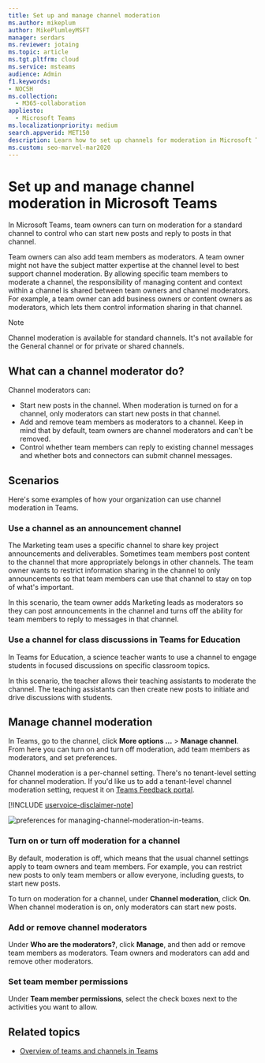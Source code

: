```yaml
---
title: Set up and manage channel moderation
ms.author: mikeplum
author: MikePlumleyMSFT
manager: serdars
ms.reviewer: jotaing
ms.topic: article
ms.tgt.pltfrm: cloud
ms.service: msteams
audience: Admin
f1.keywords:
- NOCSH
ms.collection: 
  - M365-collaboration
appliesto: 
  - Microsoft Teams
ms.localizationpriority: medium
search.appverid: MET150
description: Learn how to set up channels for moderation in Microsoft Teams, including how to add team members as channel moderators.
ms.custom: seo-marvel-mar2020
---
```


# Set up and manage channel moderation in Microsoft Teams

In Microsoft Teams, team owners can turn on moderation for a standard channel to control who can start new posts and reply to posts in that channel.

Team owners can also add team members as moderators. A team owner might not have the subject matter expertise at the channel level to best support channel moderation. By allowing specific team members to moderate a channel, the responsibility of managing content and context within a channel is shared between team owners and channel moderators. For example, a team owner can add business owners or content owners as moderators, which lets them control information sharing in that channel.

> [!NOTE]
> Channel moderation is available for standard channels. It's not available for the General channel or for private or shared channels.

## What can a channel moderator do?

Channel moderators can:

- Start new posts in the channel. When moderation is turned on for a channel, only moderators can start new posts in that channel.
- Add and remove team members as moderators to a channel. Keep in mind that by default, team owners are channel moderators and can't be removed.
- Control whether team members can reply to existing channel messages and whether bots and connectors can submit channel messages.

## Scenarios

Here's some examples of how your organization can use channel moderation in Teams.

### Use a channel as an announcement channel

The Marketing team uses a specific channel to share key project announcements and deliverables. Sometimes team members post content to the channel that more appropriately belongs in other channels. The team owner wants to restrict information sharing in the channel to only announcements so that team members can use that channel to stay on top of what's important.

In this scenario, the team owner adds Marketing leads as moderators so they can post announcements in the channel and turns off the ability for team members to reply to messages in that channel.

### Use a channel for class discussions in Teams for Education

In Teams for Education, a science teacher wants to use a channel to engage students in focused discussions on specific classroom topics.

In this scenario, the teacher allows their teaching assistants to moderate the channel. The teaching assistants can then create new posts to initiate and drive discussions with students.

## Manage channel moderation

In Teams, go to the channel, click **More options ...** > **Manage channel**. From here you can turn on and turn off moderation, add team members as moderators, and set preferences.

Channel moderation is a per-channel setting. There's no tenant-level setting for channel moderation. If you'd like us to add a tenant-level channel moderation setting, request it on [Teams Feedback portal](https://feedbackportal.microsoft.com/feedback/forum/ad198462-1c1c-ec11-b6e7-0022481f8472).

[!INCLUDE [uservoice-disclaimer-note](includes/uservoice-disclaimer-note.md)]

![preferences for managing-channel-moderation-in-teams.](media/manage-channel-moderation-in-teams-preferences.png)

### Turn on or turn off moderation for a channel

By default, moderation is off, which means that the usual channel settings apply to team owners and team members. For example, you can restrict new posts to only team members or allow everyone, including guests, to start new posts.

To turn on moderation for a channel, under **Channel moderation**, click **On**. When channel moderation is on, only moderators can start new posts. 

### Add or remove channel moderators

Under **Who are the moderators?**, click **Manage**, and then add or remove team members as moderators. Team owners and moderators can add and remove other moderators.  

### Set team member permissions

Under **Team member permissions**, select the check boxes next to the activities  you want to allow.

## Related topics

- [Overview of teams and channels in Teams](teams-channels-overview.md)
